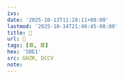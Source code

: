 ```yaml
---
ivs:
date: '2025-10-13T11:28:11+08:00'
lastmod: '2025-10-14T21:46:45-08:00'
title: 󰛷
url: 󰛷
tags: [寡, 寡]
hex: '5BE1'
src: GHZR, DCCV
note:
---
```

